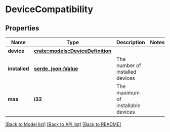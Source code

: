 # DeviceCompatibility

## Properties

Name | Type | Description | Notes
------------ | ------------- | ------------- | -------------
**device** | [**crate::models::DeviceDefinition**](DeviceDefinition.md) |  | 
**installed** | [**serde_json::Value**](.md) | The number of installed devices | 
**max** | **i32** | The maximum of installable devices | 

[[Back to Model list]](../README.md#documentation-for-models) [[Back to API list]](../README.md#documentation-for-api-endpoints) [[Back to README]](../README.md)


